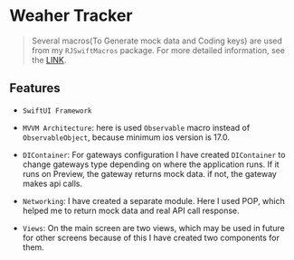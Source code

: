# Weaher Tracker

> Several macros(To Generate mock data and Coding keys) are used from my `RJSwiftMacros` package. For more detailed information, see the [LINK](https://github.com/rezojoglidze/RJSwiftMacros).

## Features
- `SwiftUI Framework`
- `MVVM Architecture`: here is used `Observable` macro instead of `ObservableObject`, because minimum ios version is 17.0. 

- `DIContainer`: For gateways configuration I have created `DIContainer` to change gateways type depending on where the application runs. If it runs on Preview, the gateway returns mock data. if not, the gateway makes api calls.
- `Networking`:  I have created a separate module. Here I used POP, which helped me to return mock data and real API call response.
- `Views`: On the main screen are two views, which may be used in future for other screens because of this I have created two components for them. 
